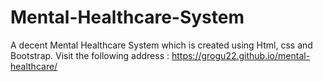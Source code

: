 # Mental-Healthcare-System
A decent Mental Healthcare System which is created using Html, css and Bootstrap.
Visit the following address : https://grogu22.github.io/mental-healthcare/
